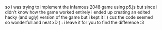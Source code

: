 
so i was trying to implement the infamous 2048 game using p5.js but since i didn't know how the game worked entirely
i ended up creating an edited hacky (and ugly) version of the game  but i kept it !
( cuz the code seemed so wonderfull and neat xD )
: i leave it for you to find the difference :3 
